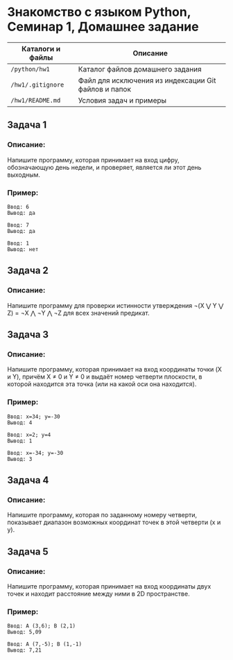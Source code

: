 # Знакомство с языком Python, Семинар 1, Домашнее задание

Каталоги и файлы  | Описание
------------------|-----------------------------------------------------
`/python/hw1`     | Каталог файлов домашнего задания
`/hw1/.gitignore` | Файл для исключения из индексации Git файлов и папок
`/hw1/README.md`  | Условия задач и примеры

## Задача 1

### Описание:

Напишите программу, которая принимает на вход цифру, обозначающую день недели, и проверяет, является ли этот день выходным.

### Пример:

```
Ввод: 6
Вывод: да
```
```
Ввод: 7
Вывод: да
```
```
Ввод: 1
Вывод: нет
```

## Задача 2

### Описание:

Напишите программу для проверки истинности утверждения ¬(X ⋁ Y ⋁ Z) = ¬X ⋀ ¬Y ⋀ ¬Z для всех значений предикат.

## Задача 3

### Описание:

Напишите программу, которая принимает на вход координаты точки (X и Y), причём X ≠ 0 и Y ≠ 0 и выдаёт номер четверти плоскости, в которой находится эта точка (или на какой оси она находится).

### Пример:

```
Ввод: x=34; y=-30
Вывод: 4
```
```
Ввод: x=2; y=4
Вывод: 1
```
```
Ввод: x=-34; y=-30
Вывод: 3
```

## Задача 4

### Описание:

Напишите программу, которая по заданному номеру четверти, показывает диапазон возможных координат точек в этой четверти (x и y).

## Задача 5

### Описание:

Напишите программу, которая принимает на вход координаты двух точек и находит расстояние между ними в 2D пространстве.

### Пример:

```
Ввод: A (3,6); B (2,1)
Вывод: 5,09
```
```
Ввод: A (7,-5); B (1,-1)
Вывод: 7,21
```


